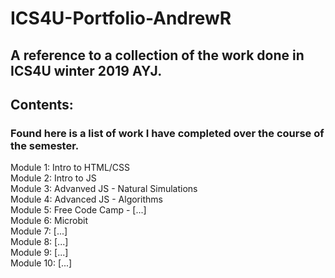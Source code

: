 # ICS4U-Portfolio-AndrewR
A reference to a collection of the work done in ICS4U winter 2019 AYJ.
----
## Contents:
### Found here is a list of work I have completed over the course of the semester.
Module 1: Intro to HTML/CSS  
Module 2: Intro to JS  
Module 3: Advanved JS - Natural Simulations  
Module 4: Advanced JS - Algorithms  
Module 5: Free Code Camp - [...]  
Module 6: Microbit  
Module 7: [...]  
Module 8: [...]  
Module 9: [...]  
Module 10: [...]  
